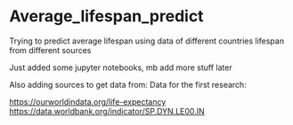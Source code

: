 # Average_lifespan_predict
Trying to predict average lifespan using data of different countries lifespan from different sources

Just added some jupyter notebooks, mb add more stuff later

Also adding sources to get data from:
Data for the first research:

https://ourworldindata.org/life-expectancy
https://data.worldbank.org/indicator/SP.DYN.LE00.IN
